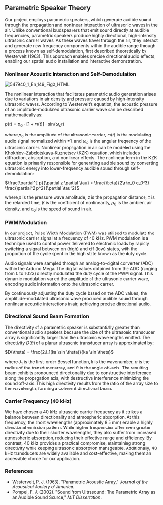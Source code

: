 ## Parametric Speaker Theory

Our project employs parametric speakers, which generate audible sound through the propagation and nonlinear interaction of ultrasonic waves in the air. Unlike conventional loudspeakers that emit sound directly at audible frequencies, parametric speakers produce highly directional, high-intensity ultrasonic carrier waves. As these waves travel through the air, they interact and generate new frequency components within the audible range through a process known as self-demodulation, first described theoretically by Westervelt (1963). This approach enables precise directional audio effects, enabling our spatial audio installation and interactive demonstration.

### Nonlinear Acoustic Interaction and Self-Demodulation

![547940_1_En_149_Fig3_HTML](https://github.com/user-attachments/assets/3bb31134-12c0-4027-996b-f3619409e6de)

The nonlinear interaction that facilitates parametric audio generation arises due to variations in air density and pressure caused by high-intensity ultrasonic waves. According to Westervelt’s equation, the acoustic pressure of an amplitude-modulated ultrasonic carrier wave can be described mathematically as:  

$p(t) = p_0 \cdot [1 + m(t)] \cdot \sin(\omega_c t)$  

where $p_0$ is the amplitude of the ultrasonic carrier, $m(t)$ is the modulating audio signal normalized within ±1, and $\omega_c$ is the angular frequency of the ultrasonic carrier. Nonlinear propagation in air can be modeled using the Khokhlov–Zabolotskaya–Kuznetsov (KZK) equation, which includes diffraction, absorption, and nonlinear effects. The nonlinear term in the KZK equation is primarily responsible for generating audible sound by converting ultrasonic energy into lower-frequency audible sound through self-demodulation:  

$\frac{\partial^2 p}{\partial z \partial \tau} = \frac{\beta}{2\rho_0 c_0^3} \frac{\partial^2 p^2}{\partial \tau^2}$  

where $p$ is the pressure wave amplitude, $z$ is the propagation distance, $\tau$ is the retarded time, $\beta$ is the coefficient of nonlinearity, $\rho_0$ is the ambient air density, and $c_0$ is the speed of sound in air.

### PWM Modulation

In our project, Pulse Width Modulation (PWM) was utilised to modulate the ultrasonic carrier signal at a frequency of 40 kHz. PWM modulation is a technique used to control power delivered to electronic loads by rapidly switching a signal between on (high) and off (low) states, with the proportion of the cycle spent in the high state known as the duty cycle.

Audio signals were sampled through an analog-to-digital converter (ADC) within the Arduino Mega. The digital values obtained from the ADC (ranging from 0 to 1023) directly modulated the duty cycle of the PWM signal. This dynamic modulation varied the amplitude of the ultrasonic carrier wave, encoding audio information onto the ultrasonic carrier.

By continuously adjusting the duty cycle based on the ADC values, the amplitude-modulated ultrasonic wave produced audible sound through nonlinear acoustic interactions in air, achieving precise directional audio.

### Directional Sound Beam Formation

The directivity of a parametric speaker is substantially greater than conventional audio speakers because the size of the ultrasonic transducer array is significantly larger than the ultrasonic wavelengths emitted. The directivity $D(\theta)$ of a planar ultrasonic transducer array is approximated by:  

$D(\theta) = \frac{2J_1(ka \sin \theta)}{ka \sin \theta}$  

where $J_1$ is the first-order Bessel function, $k$ is the wavenumber, $a$ is the radius of the transducer array, and $\theta$ is the angle off-axis. The resulting beam exhibits pronounced directionality due to constructive interference along the propagation axis, with destructive interference minimizing the sound off-axis. This high directivity results from the ratio of the array size to the wavelength, forming a coherent directional beam.

### Carrier Frequency (40 kHz)

We have chosen a 40 kHz ultrasonic carrier frequency as it strikes a balance between directionality and atmospheric absorption. At this frequency, the short wavelengths (approximately 8.5 mm) enable a highly directional emission pattern. While higher frequencies offer even greater directivity due to their shorter wavelengths, they also suffer from increased atmospheric absorption, reducing their effective range and efficiency. By contrast, 40 kHz provides a practical compromise, maintaining strong directivity while keeping ultrasonic absorption manageable. Additionally, 40 kHz transducers are widely available and cost-effective, making them an accessible choice for our application.

### References

- Westervelt, P. J. (1963). "Parametric Acoustic Array," *Journal of the Acoustical Society of America*.
- Pompei, F. J. (2002). "Sound from Ultrasound: The Parametric Array as an Audible Sound Source," *MIT Dissertation*.
